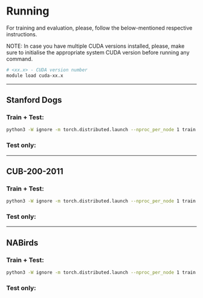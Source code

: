 # Running

For training and evaluation, please, follow the below-mentioned respective instructions.

NOTE: In case you have multiple CUDA versions installed, please, make sure to initialise the appropriate system CUDA version before running any command.
```bash
# <xx.x> - CUDA version number
module load cuda-xx.x 
```

<hr />


## Stanford Dogs

### Train + Test:

```bash
python3 -W ignore -m torch.distributed.launch --nproc_per_node 1 train.py --name cub --dataset CUB --img_size 400 --train_batch_size 16 --eval_batch_size 8 --learning_rate 0.03 --num_steps 40000 --sm_vit --coeff_max 0.3 --fp16 --low_memory --data_root '<your_dataset_path>'
```

### Test only:


<hr />


## CUB-200-2011

### Train + Test:

```bash
python3 -W ignore -m torch.distributed.launch --nproc_per_node 1 train.py --name cub --dataset CUB --img_size 400 --train_batch_size 16 --eval_batch_size 8 --learning_rate 0.03 --num_steps 40000 --sm_vit --coeff_max 0.25 --fp16 --low_memory --data_root '<your_dataset_path>'
```

### Test only:


<hr />


## NABirds

### Train + Test:

```bash
python3 -W ignore -m torch.distributed.launch --nproc_per_node 1 train.py --name cub --dataset CUB --img_size 400 --train_batch_size 16 --eval_batch_size 8 --learning_rate 0.03 --num_steps 40000 --sm_vit --coeff_max 0.25 --fp16 --low_memory --data_root '<your_dataset_path>'
```

### Test only:

